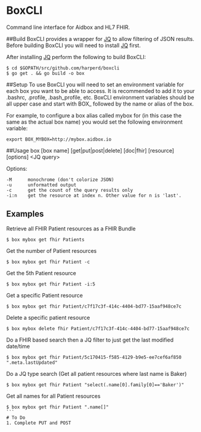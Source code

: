 # BoxCLI
Command line interface for Aidbox and HL7 FHIR.

##Build
BoxCLI provides a wrapper for [JQ](https://stedolan.github.io/jq/) to allow filtering of JSON results.
Before building BoxCLI you will need to install [JQ](https://stedolan.github.io/jq/) first.

After installing [JQ](https://stedolan.github.io/jq/) perform the following to build BoxCLI:

```$xslt
$ cd $GOPATH/src/github.com/harperd/boxcli 
$ go get . && go build -o box
```
##Setup
To use BoxCLI you will need to set an environment variable for each box you want to be able to access. It is recommended to add it to your .bashrc, .profile, .bash_profile, etc.
BoxCLI environment variables should be all upper case and start with BOX_ followed by the name or alias of the box.

For example, to configure a box alias called mybox for (in this case the same as the actual box name) you would set the following environment variable:

```$xslt
export BOX_MYBOX=http://mybox.aidbox.io
```

##Usage
box [box name] [get|put|post|delete] [doc|fhir] [resource] [options] \<JQ query\>

Options:

	-M      monochrome (don't colorize JSON)
	-u      unformatted output
	-c      get the count of the query results only
	-i:n    get the resource at index n. Other value for n is 'last'.
	
## Examples
Retrieve all FHIR Patient resources as a FHIR Bundle
```$xslt
$ box mybox get fhir Patients
```
Get the number of Patient resources
```$xslt
$ box mybox get fhir Patient -c
```
Get the 5th Patient resource
```$xslt
$ box mybox get fhir Patient -i:5
```
Get a specific Patient resource
```$xslt
$ box mybox get fhir Patient/c7f17c3f-414c-4404-bd77-15aaf948ce7c
```
Delete a specific patient resource
```$xslt
$ box mybox delete fhir Patient/c7f17c3f-414c-4404-bd77-15aaf948ce7c
```
Do a FHIR based search then a JQ filter to just get the last modified date/time
```$xslt
$ box mybox get fhir Patient/5c170415-f585-4129-b9e5-ee7cef6af850 ".meta.lastUpdated"
```
Do a JQ type search (Get all patient resources where last name is Baker)
```$xslt
$ box mybox get fhir Patient "select(.name[0].family[0]=='Baker')"
```
Get all names for all Patient resources
````$xslt
$ box mybox get fhir Patient ".name[]"
```
# To Do
1. Complete PUT and POST
